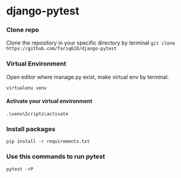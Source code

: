 # django-pytest

### Clone repo
Clone the repository in your specific directory by terminal ```git clone https://github.com/Tariq628/django-pytest```

### Virtual Environment
Open editor where manage.py exist, make virtual env by terminal.

```virtualenv venv```
#### Activate your virtual environment
```.\venv\Scripts\activate```
### Install packages
```pip install -r requirements.txt```

### Use this commands to run pytest
```pytest -rP```
